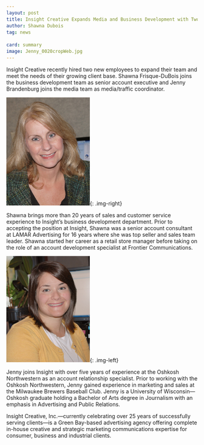 ```yaml
---
layout: post
title: Insight Creative Expands Media and Business Development with Two New Hires
author: Shawna Dubois
tag: news

card: summary
image: Jenny_0020cropWeb.jpg
---
```


Insight Creative recently hired two new employees to expand their team and meet the needs of their growing client base. Shawna Frisque-DuBois joins the business development team as senior account executive and Jenny Brandenburg joins the media team as media/traffic coordinator.

![](/img/Shawna_0029cropWeb.jpg){: .img-right}

Shawna brings more than 20 years of sales and customer service experience to Insight’s business development department. Prior to accepting the position at Insight, Shawna was a senior account consultant at LAMAR Advertising for 16 years where she was top seller and sales team leader. Shawna started her career as a retail store manager before taking on the role of an account development specialist at Frontier Communications.

![](/img/Jenny_0020cropWeb.jpg){: .img-left}

Jenny joins Insight with over five years of experience at the Oshkosh Northwestern as an account relationship specialist. Prior to working with the Oshkosh Northwestern, Jenny gained experience in marketing and sales at the Milwaukee Brewers Baseball Club. Jenny is a University of Wisconsin—Oshkosh graduate holding a Bachelor of Arts degree in Journalism with an emphasis in Advertising and Public Relations.

Insight Creative, Inc.—currently celebrating over 25 years of successfully serving clients—is a Green Bay-based advertising agency offering complete in-house creative and strategic marketing communications expertise for consumer, business and industrial clients.
